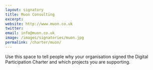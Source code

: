 ```yaml
---
layout: signatory
title: Muon Consulting
excerpt: 
website: http://www.muon.co.uk
twitter: 
email: info@muon.co.uk
image: /images/signatories/muon.jpg
permalink: /charter/muon/
---
```


Use this space to tell people why your organisation signed the Digital Participation Charter and which projects you are supporting.
